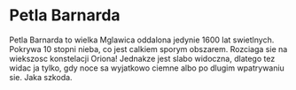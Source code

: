 # Petla Barnarda

Petla Barnarda to wielka Mglawica oddalona jedynie 1600 lat swietlnych. Pokrywa
10 stopni nieba, co jest calkiem sporym obszarem. Rozciaga sie na wiekszosc
konstelacji Oriona! Jednakze jest slabo widoczna, dlatego tez widac ja tylko,
gdy noce sa wyjatkowo ciemne albo po dlugim wpatrywaniu sie. Jaka szkoda.
